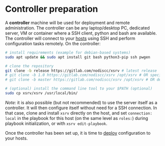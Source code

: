 # Controller preparation

A **controller** machine will be used for deployment and remote administration.
The controller can be any laptop/desktop PC, dedicated server, VM or container where a SSH client, python and bash are available.
The controller will connect to your [hosts](server-preparation.md) using SSH and perform configuration tasks remotely.
On the controller:


```bash
# install requirements (example for debian-based systems)
sudo apt update && sudo apt install git bash python3-pip ssh pwgen

# clone the repository
git clone -b release https://gitlab.com/nodiscc/xsrv # latest release
# git clone -b 1.0 https://gitlab.com/nodiscc/xsrv /opt/xsrv # OR specific release
# git clone -b master https://gitlab.com/nodiscc/xsrv /opt/xsrv # OR development version

# (optional) install the command line tool to your $PATH (optional)
sudo cp xsrv/xsrv /usr/local/bin/
```

_Note:_ it is also possible (but not recommended) to use the server itself as a controller. It will then configure itself without need for a SSH connection.
In that case, clone and install `xsrv` directly on the host, and set `connection: local` in the playbook for this host (on the same level as `roles:`) during playbook initialization, or with `xsrv edit-playbook`.

Once the controller has been set up, it is time to [deploy](first-deployment.md) configuration to your hosts.
